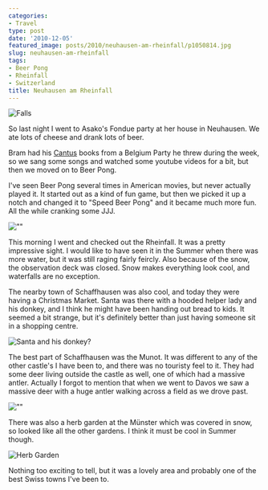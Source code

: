```yaml
---
categories:
- Travel
type: post
date: '2010-12-05'
featured_image: posts/2010/neuhausen-am-rheinfall/p1050814.jpg
slug: neuhausen-am-rheinfall
tags:
- Beer Pong
- Rheinfall
- Switzerland
title: Neuhausen am Rheinfall
---
```


![Falls](p1050814.jpg)

So last night I went to Asako's Fondue party at her house in Neuhausen. We ate lots of cheese and drank lots of beer.

Bram had his [Cantus](http://lists.ee.ethz.ch/p/02-Cantus.pdf) books from a Belgium Party he threw during the week, so we sang some songs and watched some youtube videos for a bit, but then we moved on to Beer Pong.

I've seen Beer Pong several times in American movies, but never actually played it. It started out as a kind of fun game, but then we picked it up a notch and changed it to "Speed Beer Pong" and it became much more fun. All the while cranking some JJJ.

![""](IMG_6954_corr.jpg)

This morning I went and checked out the Rheinfall. It was a pretty impressive sight. I would like to have seen it in the Summer when there was more water, but it was still raging fairly feircly. Also because of the snow, the observation deck was closed. Snow makes everything look cool, and waterfalls are no exception.

The nearby town of Schaffhausen was also cool, and today they were having a Christmas Market. Santa was there with a hooded helper lady and his donkey, and I think he might have been handing out bread to kids. It seemed a bit strange, but it's definitely better than just having someone sit in a shopping centre.

![Santa and his donkey?](p1050845-resized.jpg)

The best part of Schaffhausen was the Munot. It was different to any of the other castle's I have been to, and there was no touristy feel to it. They had some deer living outside the castle as well, one of which had a massive antler. Actually I forgot to mention that when we went to Davos we saw a massive deer with a huge antler walking across a field as we drove past.

![""](P1050848.jpg)

There was also a herb garden at the Münster which was covered in snow, so looked like all the other gardens. I think it must be cool in Summer though.

![Herb Garden](p1050872-resized.jpg)

Nothing too exciting to tell, but it was a lovely area and probably one of the best Swiss towns I've been to.